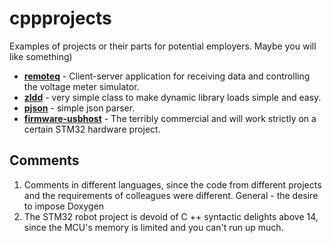 # cppprojects
Examples of projects or their parts for potential employers. Maybe you will like something)

- [**remoteq**](./remoteq/README.md) - Client-server application for receiving data and controlling the voltage meter simulator.
- [**zldd**](./zldd/readme.md) - very simple class to make dynamic library loads simple and easy.
- [**pjson**](./pjson/readme.md) - simple json parser.
- [**firmware-usbhost**](./firmware-usbhost/readme.md) - The terribly commercial and will work strictly on a certain STM32 hardware project.

## Comments

1. Comments in different languages, since the code from different projects and the requirements of colleagues were different. General - the desire to impose Doxygen
2. The STM32 robot project is devoid of C ++ syntactic delights above 14, since the MCU's memory is limited and you can't run up much.